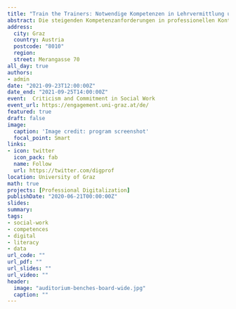 ```yaml
---
title: "Train the Trainers: Notwendige Kompetenzen in Lehrvermittlung und Forschung Sozialer Berufe"
abstract: Die steigenden Kompetenzanforderungen in professionellen Kontexten Sozialer Berufe stellt auch eine zunehmende Herausforderungen an Ausbildungsprofile und Lehre dar. Die alle Lebensbereiche verändernde Informatisierung sowie der Trend zu Digitalisierung vieler administrativer Prozesse, aber auch verstärkt in der interpersonalen Interaktion, manifestiert die Notwendigkeit des Erwerbs neuer Kompetenzen zur Ausbildung einer umfassenden Digitalen und Data Literacy, also dem verständigen Umgang mit Daten und deren Interpretation und anderer Digitalkompetenzen. Gerade in Sozialen Berufen ist es jedoch wichtig, Datenermittlung und -interpretation als umfassendes Konzept zu vermitteln. Diese Aufgabe stellt zum einen eine besondere Herausforderung an die Ausbildungsprofile der Hochschulen dar, zum anderen jedoch auch an die eigenen Kompetenzen Lehrender, sowie des wissenschaftlichen Nachwuchses. Dieser Beitrag stellt zuerst Optionen der Anpassung der Ausbildungsprofile Sozialer Berufe vor. Im nächsten Schritt werden dann die dafür notwendigen Kompetenzprofile der Wissensvermittelnden, sowie Voraussetzungen für eine erfolgreiche Kompetenzvermittlung in der Lehre kritisch beleuchtet. Dabei stehen veränderte methodische Kenntnisse, die Bewältigung ethischer Fragestellungen und immer zentraler die kritischer Reflexionskompetenz in einer von Digitalisierung veränderten sozialen Wirklichkeit und vom digitalen Kapitalismus geprägten gesellschaftlichen Gesamtkontext im Vordergrund.
address:
  city: Graz
  country: Austria
  postcode: "8010"
  region:
  street: Merangasse 70
all_day: true
authors:
- admin
date: "2021-09-23T12:00:00Z"
date_end: "2021-09-25T14:00:00Z"
event:  Criticism and Commitment in Social Work
event_url: https://engagement.uni-graz.at/de/
featured: true
draft: false
image:
  caption: 'Image credit: program screenshot'
  focal_point: Smart
links:
- icon: twitter
  icon_pack: fab
  name: Follow
  url: https://twitter.com/digprof
location: University of Graz
math: true
projects: [Professional Digitalization]
publishDate: "2020-06-21T00:00:00Z"
slides:
summary:
tags:
- social-work
- competences
- digital
- literacy
- data
url_code: ""
url_pdf: ""
url_slides: ""
url_video: ""
header:
  image: "auditorium-benches-board-wide.jpg"
  caption: ""
---
```

